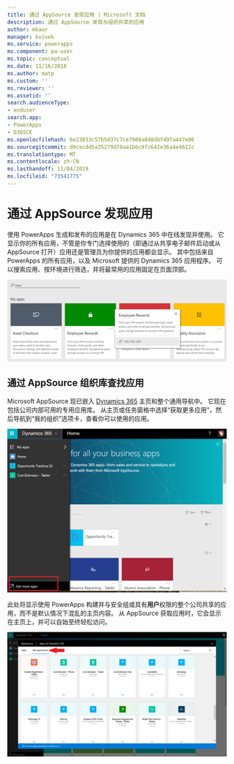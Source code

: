 ```yaml
---
title: 通过 AppSource 发现应用 | Microsoft 文档
description: 通过 AppSource 发现与组织共享的应用
author: mkaur
manager: kvivek
ms.service: powerapps
ms.component: pa-user
ms.topic: conceptual
ms.date: 11/16/2018
ms.author: matp
ms.custom: ''
ms.reviewer: ''
ms.assetid: ''
search.audienceType:
- enduser
search.app:
- PowerApps
- D365CE
ms.openlocfilehash: 6e23833c57b5d37c7ce7908a048dbf49fa447e06
ms.sourcegitcommit: d9cecdd5a35279d78aa1b6c9fc642e36a4e4612c
ms.translationtype: MT
ms.contentlocale: zh-CN
ms.lasthandoff: 11/04/2019
ms.locfileid: "73541775"
---
```

# <a name="discover-apps-via-appsource"></a>通过 AppSource 发现应用
使用 PowerApps 生成和发布的应用是在 Dynamics 365 中在线发现并使用。 它显示你的所有应用，不管是你专门选择使用的（即通过从共享电子邮件启动或从 AppSource 打开）应用还是管理员为你提供的应用都会显示。 其中包括来自 PowerApps 的所有应用，以及 Microsoft 提供的 Dynamics 365 应用程序。 可以搜索应用、按环境进行筛选，并将最常用的应用固定在页面顶部。

  ![Dynamics 365 上的应用](./media/app-source/apps-dynamics365.png)

## <a name="find-apps-via-the-appsource-organization-gallery"></a>通过 AppSource 组织库查找应用
Microsoft AppSource 现已嵌入 [Dynamics 365](https://home.dynamics.com) 主页和整个通用导航中。 它现在包括公司内部可用的专用应用库。 从主页或任务窗格中选择“获取更多应用”，然后导航到“我的组织”选项卡，查看你可以使用的应用。

![Dynamics 365 上的应用](./media/app-source/getmoreapps.png)

此处将显示使用 PowerApps 构建并与安全组或具有**用户**权限的整个公司共享的应用，而不是默认情况下混乱的主页内容。 从 AppSource 获取应用时，它会显示在主页上，并可以自始至终轻松访问。

  ![Dynamics 365 上的应用](./media/app-source/appsource.png)
